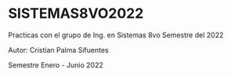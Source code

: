 # SISTEMAS8VO2022
Practicas con el grupo de Ing. en Sistemas 8vo Semestre del 2022

Autor: Cristian Palma Sifuentes

Semestre Enero - Junio 2022
